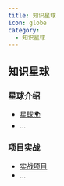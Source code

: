 ```yaml
---
title: 知识星球
icon: globe
category:
  - 知识星球
---
```




<Catalog />


## 知识星球

### 星球介绍

- [星球🌍](./star-introduce/star-introduce.md)
- ...

### 项目实战

- [实战项目](./project/project.md)
- ...



